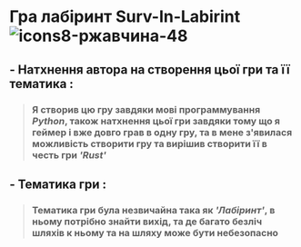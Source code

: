# Гра лабіринт **Surv-In-Labirint**  ![icons8-ржавчина-48](https://github.com/user-attachments/assets/2e53243c-eeb7-46be-ab17-6d563905a961)

## - Натхнення автора на створення цьої гри та її тематика :

> ###  Я створив цю гру завдяки мові программування _**Python**_, також натхнення цьої гри завдяки тому що я геймер і вже довго грав в одну гру, та в мене з'явилася можливість створити гру та вирішив створити її в честь гри _**'Rust'**_ 

## - Тематика гри :
> ### Тематика гри була незвичайна така як _'Лабіринт'_, в ньому потрібно знайти вихід, та де багато безліч шляхів к ньому та на шляху може бути небезопасно


